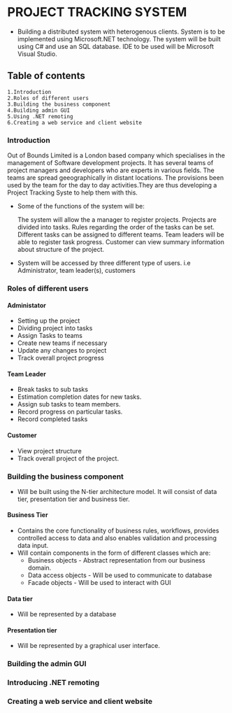 # PROJECT TRACKING SYSTEM

- Building a distributed system with heterogenous clients. System is to be implemented using Microsoft.NET technology. The system will be built using C# and use an SQL database. IDE to be used will be Microsoft Visual Studio.

## Table of contents

    1.Introduction
    2.Roles of different users
    3.Building the business component
    4.Building admin GUI
    5.Using .NET remoting
    6.Creating a web service and client website

### Introduction

Out of Bounds Limited is a London based company which specialises in the management of Software development projects. It has several teams of project managers and developers who are experts in various fields. The teams are spread geeographically in distant locations. The provisions been used by the team for the day to day activities.They are thus developing a Project Tracking Syste to help them with this.

- Some of the functions of the system will be:

  The system will allow the a manager to register projects.
  Projects are divided into tasks.
  Rules regarding the order of the tasks can be set.
  Different tasks can be assigned to different teams.
  Team leaders will be able to register task progress.
  Customer can view summary information about structure of the project.

- System will be accessed by three different type of users. i.e Administrator, team leader(s), customers

### Roles of different users

#### Administator

- Setting up the project
- Dividing project into tasks
- Assign Tasks to teams
- Create new teams if necessary
- Update any changes to project
- Track overall project progress

#### Team Leader

- Break tasks to sub tasks
- Estimation completion dates for new tasks.
- Assign sub tasks to team members.
- Record progress on particular tasks.
- Record completed tasks

#### Customer

- View project structure
- Track overall project of the project.

### Building the business component

- Will be built using the N-tier architecture model. It will consist of data tier, presentation tier and business tier.

#### Business Tier

- Contains the core functionality of business rules, workflows, provides controlled access to data and also enables validation and processing data input.
- Will contain components in the form of different classes which are:
  - Business objects - Abstract representation from our business domain.
  - Data access objects - Will be used to communicate to database
  - Facade objects - Will be used to interact with GUI


#### Data tier

- Will be represented by a database

#### Presentation tier

- Will be represented by a graphical user interface.

### Building the admin GUI

### Introducing .NET remoting

### Creating a web service and client website
